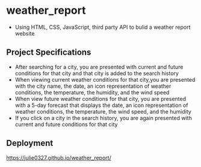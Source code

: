 # weather_report
* Using HTML, CSS, JavaScript, third party API to bulid a weather report website
## Project Specifications
* After searching for a city, you are presented with current and future conditions for that city and that city is added to the search history
* When viewing current weather conditions for that city,you are presented with the city name, the date, an icon representation of weather conditions, the temperature, the humidity, and the wind speed
* When view future weather conditions for that city, you are presented with a 5-day forecast that displays the date, an icon representation of weather conditions, the temperature, the wind speed, and the humidity
* If you click on a city in the search history, you are again presented with current and future conditions for that city
## Deployment
https://julie0327.github.io/weather_report/

